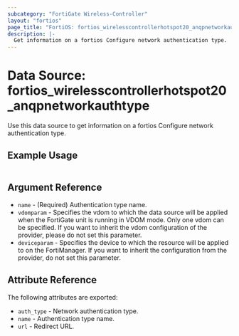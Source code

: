 ```yaml
---
subcategory: "FortiGate Wireless-Controller"
layout: "fortios"
page_title: "FortiOS: fortios_wirelesscontrollerhotspot20_anqpnetworkauthtype"
description: |-
  Get information on a fortios Configure network authentication type.
---
```


# Data Source: fortios_wirelesscontrollerhotspot20_anqpnetworkauthtype
Use this data source to get information on a fortios Configure network authentication type.


## Example Usage

```hcl

```

## Argument Reference

* `name` - (Required) Authentication type name.
* `vdomparam` - Specifies the vdom to which the data source will be applied when the FortiGate unit is running in VDOM mode. Only one vdom can be specified. If you want to inherit the vdom configuration of the provider, please do not set this parameter.
* `deviceparam` - Specifies the device to which the resource will be applied to on the FortiManager. If you want to inherit the configuration from the provider, do not set this parameter.

## Attribute Reference

The following attributes are exported:

* `auth_type` - Network authentication type.
* `name` - Authentication type name.
* `url` - Redirect URL.
